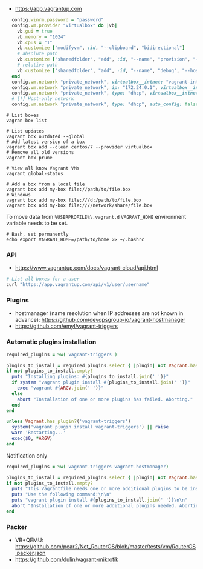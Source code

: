 * https://app.vagrantup.com

```ruby
  config.winrm.password = "password"
  config.vm.provider "virtualbox" do |vb|
    vb.gui = true
    vb.memory = "1024"
    vb.cpus = "1"
    vb.customize ["modifyvm", :id, "--clipboard", "bidirectional"]
    # absolute path
    vb.customize ["sharedfolder", "add", :id, "--name", "provision", "--hostpath", "/path/on/host"]
    # relative path
    vb.customize ["sharedfolder", "add", :id, "--name", "debug", "--hostpath", File.expand_path("../..", File.dirname(__FILE__)), "--automount"]
  end
  config.vm.network "private_network", virtualbox__intnet: "vagrant-intnet-1", auto_config: false
  config.vm.network "private_network", ip: "172.24.0.1", virtualbox__intnet: "vagrant-intnet-2"
  config.vm.network "private_network", type: "dhcp", virtualbox__intnet: "vagrant-intnet-3"
  # [!] Host-only network
  config.vm.network "private_network", type: "dhcp", auto_config: false
```

```shell
# List boxes
vagran box list

# List updates
vagrant box outdated --global
# Add latest version of a box
vagrant box add --clean centos/7 --provider virtualbox
# Remove all old versions
vagrant box prune

# View all know Vagrant VMs
vagrant global-status

# Add a box from a local file
vagrant box add my-box file://path/to/file.box
# Windows
vagrant box add my-box file:///d:/path/to/file.box
vagrant box add my-box file:////network/share/file.box
```

To move data from `%USERPROFILE%\.vagrant.d` `VAGRANT_HOME` environment variable needs to be set.
```shell
# Bash, set permanently
echo export VAGRANT_HOME=/path/to/home >> ~/.bashrc
```

### API

* https://www.vagrantup.com/docs/vagrant-cloud/api.html

```bash
# List all boxes for a user
curl "https://app.vagrantup.com/api/v1/user/username"
```

### Plugins
* hostmanager (name resolution when IP addresses are not known in advance): https://github.com/devopsgroup-io/vagrant-hostmanager
* https://github.com/emyl/vagrant-triggers

### Automatic plugins installation

```ruby
required_plugins = %w( vagrant-triggers )

plugins_to_install = required_plugins.select { |plugin| not Vagrant.has_plugin? plugin }
if not plugins_to_install.empty?
  puts "Installing plugins: #{plugins_to_install.join(' ')}"
  if system "vagrant plugin install #{plugins_to_install.join(' ')}"
    exec "vagrant #{ARGV.join(' ')}"
  else
    abort "Installation of one or more plugins has failed. Aborting."
  end
end
```
```ruby
unless Vagrant.has_plugin?('vagrant-triggers')
  system('vagrant plugin install vagrant-triggers') || raise
  warn 'Restarting...'
  exec($0, *ARGV)
end
```

Notification only
```ruby
required_plugins = %w( vagrant-triggers vagrant-hostmanager)

plugins_to_install = required_plugins.select { |plugin| not Vagrant.has_plugin? plugin }
if not plugins_to_install.empty?
  puts "This Vagrantfile needs one or more additional plugins to be installed: #{plugins_to_install.join(', ')}"
  puts "Use the following command:\n\n"
  puts "vagrant plugin install #{plugins_to_install.join(' ')}\n\n"
  abort "Installation of one or more additional plugins needed. Aborting."
end
```


### Packer

* VB+QEMU: https://github.com/pear2/Net_RouterOS/blob/master/tests/vm/RouterOS.packer.json
* https://github.com/dulin/vagrant-mikrotik
